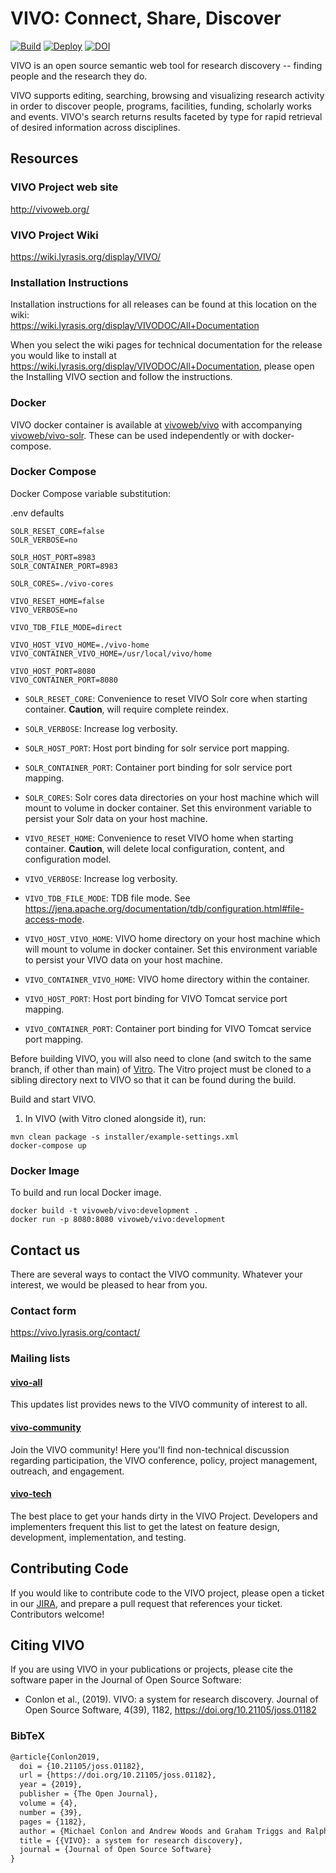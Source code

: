 # VIVO: Connect, Share, Discover

[![Build](https://github.com/vivo-project/VIVO/workflows/Build/badge.svg)](https://github.com/vivo-project/VIVO/actions?query=workflow%3ABuild) [![Deploy](https://github.com/vivo-project/VIVO/workflows/Deploy/badge.svg)](https://github.com/vivo-project/VIVO/actions?query=workflow%3ADeploy) [![DOI](https://zenodo.org/badge/DOI/10.5281/zenodo.2639714.svg)](https://doi.org/10.5281/zenodo.2639713)

VIVO is an open source semantic web tool for research discovery -- finding people and the research they do.

VIVO supports editing, searching, browsing and visualizing research activity in order to discover people, programs, 
facilities, funding, scholarly works and events. VIVO's search returns results faceted by type for rapid retrieval of 
desired information across disciplines.

## Resources

### VIVO Project web site
http://vivoweb.org/

### VIVO Project Wiki
https://wiki.lyrasis.org/display/VIVO/

### Installation Instructions

Installation instructions for all releases can be found at this location on the wiki:  
https://wiki.lyrasis.org/display/VIVODOC/All+Documentation

When you select the wiki pages for technical documentation for the release you would like to install at https://wiki.lyrasis.org/display/VIVODOC/All+Documentation, please open the Installing VIVO section and follow the instructions. 

### Docker

VIVO docker container is available at [vivoweb/vivo](https://hub.docker.com/repository/docker/vivoweb/vivo) with accompanying [vivoweb/vivo-solr](https://hub.docker.com/repository/docker/vivoweb/vivo-solr). These can be used independently or with docker-compose.

### Docker Compose

Docker Compose variable substitution:

.env defaults
```
SOLR_RESET_CORE=false
SOLR_VERBOSE=no

SOLR_HOST_PORT=8983
SOLR_CONTAINER_PORT=8983

SOLR_CORES=./vivo-cores

VIVO_RESET_HOME=false
VIVO_VERBOSE=no

VIVO_TDB_FILE_MODE=direct

VIVO_HOST_VIVO_HOME=./vivo-home
VIVO_CONTAINER_VIVO_HOME=/usr/local/vivo/home

VIVO_HOST_PORT=8080
VIVO_CONTAINER_PORT=8080
```

- `SOLR_RESET_CORE`: Convenience to reset VIVO Solr core when starting container. **Caution**, will require complete reindex.
- `SOLR_VERBOSE`: Increase log verbosity.
- `SOLR_HOST_PORT`: Host port binding for solr service port mapping.
- `SOLR_CONTAINER_PORT`: Container port binding for solr service port mapping.
- `SOLR_CORES`: Solr cores data directories on your host machine which will mount to volume in docker container. Set this environment variable to persist your Solr data on your host machine.

- `VIVO_RESET_HOME`: Convenience to reset VIVO home when starting container. **Caution**, will delete local configuration, content, and configuration model.
- `VIVO_VERBOSE`: Increase log verbosity.
- `VIVO_TDB_FILE_MODE`: TDB file mode. See https://jena.apache.org/documentation/tdb/configuration.html#file-access-mode.
- `VIVO_HOST_VIVO_HOME`: VIVO home directory on your host machine which will mount to volume in docker container. Set this environment variable to persist your VIVO data on your host machine.
- `VIVO_CONTAINER_VIVO_HOME`: VIVO home directory within the container.
- `VIVO_HOST_PORT`: Host port binding for VIVO Tomcat service port mapping.
- `VIVO_CONTAINER_PORT`: Container port binding for VIVO Tomcat service port mapping.

Before building VIVO, you will also need to clone (and switch to the same branch, if other than main) of [Vitro](https://github.com/vivo-project/Vitro). The Vitro project must be cloned to a sibling directory next to VIVO so that it can be found during the build. 

Build and start VIVO.

1. In VIVO (with Vitro cloned alongside it), run:
```
mvn clean package -s installer/example-settings.xml
docker-compose up
```

### Docker Image

To build and run local Docker image.

```
docker build -t vivoweb/vivo:development .
docker run -p 8080:8080 vivoweb/vivo:development
```

## Contact us
There are several ways to contact the VIVO community. 
Whatever your interest, we would be pleased to hear from you.

### Contact form 
https://vivo.lyrasis.org/contact/

### Mailing lists

#### [vivo-all](https://groups.google.com/forum/#!forum/vivo-all) 
This updates list provides news to the VIVO community of interest to all.

#### [vivo-community](https://groups.google.com/forum/#!forum/vivo-community)  
Join the VIVO community!  Here you'll find non-technical discussion regarding participation, the VIVO
conference,  policy, project management, outreach, and engagement. 

#### [vivo-tech](https://groups.google.com/forum/#!forum/vivo-tech)  
The best place to get your hands dirty in the VIVO Project. 
Developers and implementers frequent this list to get the latest on feature design, 
development, implementation, and testing.

## Contributing Code
If you would like to contribute code to the VIVO project, please open a ticket 
in our [JIRA](https://jira.lyrasis.org/projects/VIVO), and prepare a 
pull request that references your ticket.  Contributors welcome!

## Citing VIVO
If you are using VIVO in your publications or projects, please cite the software paper in the Journal of Open Source Software:

* Conlon et al., (2019). VIVO: a system for research discovery. Journal of Open Source Software, 4(39), 1182, https://doi.org/10.21105/joss.01182

### BibTeX
```tex
@article{Conlon2019,
  doi = {10.21105/joss.01182},
  url = {https://doi.org/10.21105/joss.01182},
  year = {2019},
  publisher = {The Open Journal},
  volume = {4},
  number = {39},
  pages = {1182},
  author = {Michael Conlon and Andrew Woods and Graham Triggs and Ralph O'Flinn and Muhammad Javed and Jim Blake and Benjamin Gross and Qazi Asim Ijaz Ahmad and Sabih Ali and Martin Barber and Don Elsborg and Kitio Fofack and Christian Hauschke and Violeta Ilik and Huda Khan and Ted Lawless and Jacob Levernier and Brian Lowe and Jose Martin and Steve McKay and Simon Porter and Tatiana Walther and Marijane White and Stefan Wolff and Rebecca Younes},
  title = {{VIVO}: a system for research discovery},
  journal = {Journal of Open Source Software}
}
